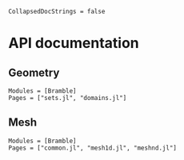 ```@meta
CollapsedDocStrings = false
```

# API documentation

## Geometry

```@autodocs
Modules = [Bramble]
Pages = ["sets.jl", "domains.jl"]
```

## Mesh

```@autodocs
Modules = [Bramble]
Pages = ["common.jl", "mesh1d.jl", "meshnd.jl"]
```